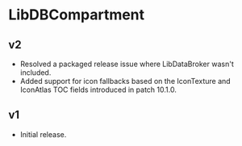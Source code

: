 # LibDBCompartment

## v2
- Resolved a packaged release issue where LibDataBroker wasn't included.
- Added support for icon fallbacks based on the IconTexture and IconAtlas TOC fields introduced in patch 10.1.0.

## v1

- Initial release.
